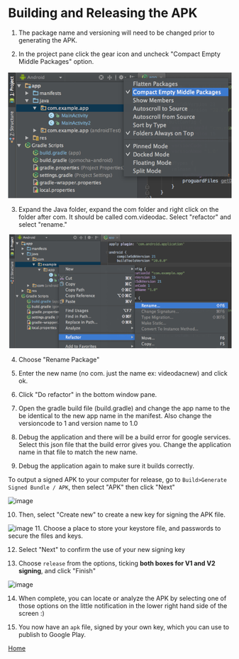 # Building and Releasing the APK 

1.  The package name and versioning will need to be changed prior to generating the APK.

2.  In the project pane click the gear icon and uncheck "Compact Empty Middle Packages" option.

![Image](apk8.png)

3.  Expand the Java folder, expand the com folder and right click on the folder after com.  It should be called com.videodac.  Select "refactor" and select "rename."

![Image](apk9.png)

4.  Choose "Rename Package"

5.  Enter the new name (no com.  just the name  ex: videodacnew) and click ok.

6.  Click "Do refactor" in the bottom window pane.

7.  Open the gradle build file (build.gradle) and change the app name to the be identical to the new app name in the manifest.  Also change the versioncode to 1 and version name to 1.0

8.  Debug the application and there will be a build error for google services.  Select this json file that the build error gives you.  Change the application name in that file to match the new name.

9.  Debug the application again to make sure it builds correctly.

 To output a signed APK to your computer for release, go to `Build>Generate Signed Bundle / APK`, then select "APK" then click "Next"

![image](https://user-images.githubusercontent.com/59374467/76145451-8c714c00-60af-11ea-8543-fca976546dba.png)

10.  Then, select "Create new" to create a new key for signing the APK file.

![image](https://user-images.githubusercontent.com/59374467/76145483-bc205400-60af-11ea-861d-9bd41bf6c972.png)
11.  Choose a place to store your keystore file, and passwords to secure the files and keys.

12.  Select "Next" to confirm the use of your new signing key

13.  Choose `release` from the options, ticking **both boxes for V1 and V2 signing**, and click "Finish"

![image](https://user-images.githubusercontent.com/59374467/76145596-b8d99800-60b0-11ea-8b91-0762047b042f.png)

14.  When complete, you can locate or analyze the APK by selecting one of those options on the little notification in the lower right hand side of the screen :)

15. You now have an `apk` file, signed by your own key, which you can use to publish to Google Play.

[Home](../../README.md)

